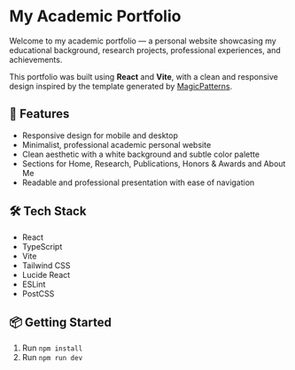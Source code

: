 <!-- # Magic Patterns - Vite Template

This code was generated by [Magic Patterns](https://magicpatterns.com) for this design: [Source Design](https://www.magicpatterns.com/c/c1sumtq68ubk65dguwhtpf) -->
# My Academic Portfolio

Welcome to my academic portfolio — a personal website showcasing my educational background, research projects, professional experiences, and achievements.

This portfolio was built using **React** and **Vite**, with a clean and responsive design inspired by the template generated by [MagicPatterns](https://magicpatterns.com/).

## 🚀 Features

- Responsive design for mobile and desktop
- Minimalist, professional academic personal website
- Clean aesthetic with a white background and subtle color palette
- Sections for Home, Research, Publications, Honors & Awards and About Me
- Readable and professional presentation with ease of navigation

## 🛠️ Tech Stack

- React
- TypeScript
- Vite
- Tailwind CSS
- Lucide React
- ESLint
- PostCSS

## 📦 Getting Started

1. Run `npm install`
2. Run `npm run dev`
